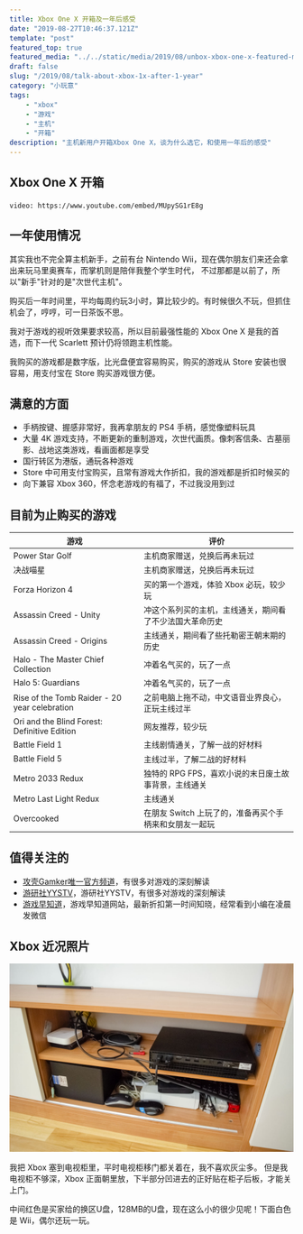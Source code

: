 ```yaml
---
title: Xbox One X 开箱及一年后感受
date: "2019-08-27T10:46:37.121Z"
template: "post"
featured_top: true
featured_media: "../../static/media/2019/08/unbox-xbox-one-x-featured-media.jpg"
draft: false
slug: "/2019/08/talk-about-xbox-1x-after-1-year"
category: "小玩意"
tags:
    - "xbox"
    - "游戏"
    - "主机"
    - "开箱"
description: "主机新用户开箱Xbox One X，谈为什么选它，和使用一年后的感受"
---
```


<!-- endExcerpt -->

## Xbox One X 开箱
`video: https://www.youtube.com/embed/MUpySG1rE8g`


## 一年使用情况
其实我也不完全算主机新手，之前有台 Nintendo Wii，现在偶尔朋友们来还会拿出来玩马里奥赛车，而掌机则是陪伴我整个学生时代，
不过那都是以前了，所以"新手"针对的是"次世代主机"。

购买后一年时间里，平均每周约玩3小时，算比较少的。有时候很久不玩，但抓住机会了，哼哼，可一日茶饭不思。

我对于游戏的视听效果要求较高，所以目前最强性能的 Xbox One X 是我的首选，而下一代 Scarlett 预计仍将领跑主机性能。

我购买的游戏都是数字版，比光盘便宜容易购买，购买的游戏从 Store 安装也很容易，用支付宝在 Store 购买游戏很方便。

## 满意的方面
- 手柄按键、握感非常好，我再拿朋友的 PS4 手柄，感觉像塑料玩具
- 大量 4K 游戏支持，不断更新的重制游戏，次世代画质。像刺客信条、古墓丽影、战地这类游戏，看画面都是享受
- 国行转区为港版，通玩各种游戏
- Store 中可用支付宝购买，且常有游戏大作折扣，我的游戏都是折扣时候买的
- 向下兼容 Xbox 360，怀念老游戏的有福了，不过我没用到过

## 目前为止购买的游戏
|       游戏      |       评价      |
|----------------|----------------|
| Power Star Golf    |   主机商家赠送，兑换后再未玩过  |
| 决战喵星          |   主机商家赠送，兑换后再未玩过   |
| Forza Horizon 4   |   买的第一个游戏，体验 Xbox 必玩，较少玩    |
| Assassin Creed - Unity    |   冲这个系列买的主机，主线通关，期间看了不少法国大革命历史   |
| Assassin Creed - Origins  |   主线通关，期间看了些托勒密王朝末期的历史 |
| Halo - The Master Chief Collection    |   冲着名气买的，玩了一点    |
| Halo 5: Guardians    |   冲着名气买的，玩了一点 |
| Rise of the Tomb Raider - 20 year celebration    |   之前电脑上拖不动，中文语音业界良心，正玩主线过半    |
| Ori and the Blind Forest: Definitive Edition    |   网友推荐，较少玩 |
| Battle Field 1    |   主线剧情通关，了解一战的好材料    |
| Battle Field 5    |   主线过半，了解二战的好材料  |
| Metro 2033 Redux    |   独特的 RPG FPS，喜欢小说的末日废土故事背景，主线通关   |
| Metro Last Light Redux    |   主线通关   |
| Overcooked    |   在朋友 Switch 上玩了的，准备再买个手柄来和女朋友一起玩    |

## 值得关注的
- [攻壳Gamker唯一官方频道](https://www.youtube.com/channel/UCLgGLSFMZQB8c0WGcwE49Gw)，有很多对游戏的深刻解读
- [游研社YYSTV](https://www.youtube.com/channel/UCnq0zNFkSa8YFc3f1-7Q3mg)，游研社YYSTV，有很多对游戏的深刻解读
- [游戏早知道](http://www.yxzzd.com/)，游戏早知道网站，最新折扣第一时间知晓，经常看到小编在凌晨发微信

## Xbox 近况照片
![xbox-and-wii](../../static/media/2019/08/xbox-and-wii.jpg)

我把 Xbox 塞到电视柜里，平时电视柜移门都关着在，我不喜欢灰尘多。
但是我电视柜不够深，Xbox 正面朝里放，下半部分凹进去的正好贴在柜子后板，才能关上门。

中间红色是买家给的换区U盘，128MB的U盘，现在这么小的很少见呢！下面白色是 Wii，偶尔还玩一玩。
